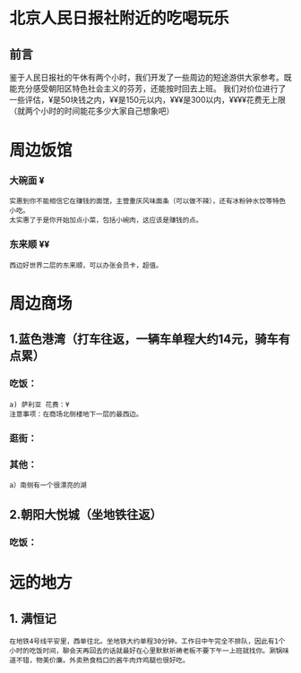 # 北京人民日报社附近的吃喝玩乐

## 前言
鉴于人民日报社的午休有两个小时，我们开发了一些周边的短途游供大家参考。既能充分感受朝阳区特色社会主义的芬芳，还能按时回去上班。
我们对价位进行了一些评估，¥是50块钱之内，¥¥是150元以内，¥¥¥是300以内，¥¥¥¥花费无上限（就两个小时的时间能花多少大家自己想象吧）


# 周边饭馆
### 大碗面 ¥
    实惠到你不能相信它在赚钱的面馆，主营重庆风味面条（可以做不辣），还有冰粉钟水饺等特色小吃。
    太实惠了于是你开始加点小菜，包括小碗肉，这应该是赚钱的点。
    
### 东来顺 ¥¥
    西边好世界二层的东来顺，可以办张会员卡，超值。

# 周边商场
## 1.蓝色港湾（打车往返，一辆车单程大约14元，骑车有点累）
###    吃饭：
    a) 萨利亚 花费：¥
    注意事项：在商场北侧楼地下一层的最西边。
###    逛街：
###    其他：
    a）南侧有一个很漂亮的湖

## 2.朝阳大悦城（坐地铁往返）
###   吃饭：

# 远的地方
## 1. 满恒记
    在地铁4号线平安里，西单往北。坐地铁大约单程30分钟。工作日中午完全不排队，因此有1个小时的吃饭时间，聊会天再回去的话就最好在心里默默祈祷老板不要下午一上班就找你。涮锅味道不错，物美价廉。外卖熟食档口的酱牛肉炸鸡腿也很好吃。
        
